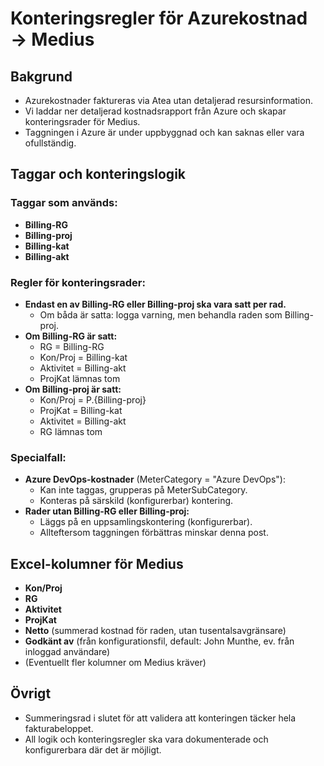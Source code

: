 # Konteringsregler för Azurekostnad → Medius

## Bakgrund
- Azurekostnader faktureras via Atea utan detaljerad resursinformation.
- Vi laddar ner detaljerad kostnadsrapport från Azure och skapar konteringsrader för Medius.
- Taggningen i Azure är under uppbyggnad och kan saknas eller vara ofullständig.

## Taggar och konteringslogik

### Taggar som används:
- **Billing-RG**
- **Billing-proj**
- **Billing-kat**
- **Billing-akt**

### Regler för konteringsrader:
- **Endast en av Billing-RG eller Billing-proj ska vara satt per rad.**
    - Om båda är satta: logga varning, men behandla raden som Billing-proj.
- **Om Billing-RG är satt:**
    - RG = Billing-RG
    - Kon/Proj = Billing-kat
    - Aktivitet = Billing-akt
    - ProjKat lämnas tom
- **Om Billing-proj är satt:**
    - Kon/Proj = P.{Billing-proj}
    - ProjKat = Billing-kat
    - Aktivitet = Billing-akt
    - RG lämnas tom

### Specialfall:
- **Azure DevOps-kostnader** (MeterCategory = "Azure DevOps"):
    - Kan inte taggas, grupperas på MeterSubCategory.
    - Konteras på särskild (konfigurerbar) kontering.
- **Rader utan Billing-RG eller Billing-proj:**
    - Läggs på en uppsamlingskontering (konfigurerbar).
    - Allteftersom taggningen förbättras minskar denna post.

## Excel-kolumner för Medius
- **Kon/Proj**
- **RG**
- **Aktivitet**
- **ProjKat**
- **Netto** (summerad kostnad för raden, utan tusentalsavgränsare)
- **Godkänt av** (från konfigurationsfil, default: John Munthe, ev. från inloggad användare)
- (Eventuellt fler kolumner om Medius kräver)

## Övrigt
- Summeringsrad i slutet för att validera att konteringen täcker hela fakturabeloppet.
- All logik och konteringsregler ska vara dokumenterade och konfigurerbara där det är möjligt. 